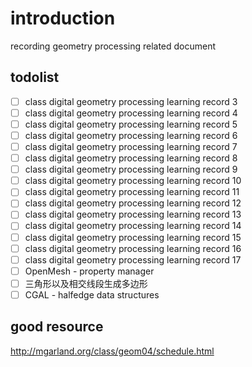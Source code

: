 # introduction

recording geometry processing related document

## todolist

- [ ] class digital geometry processing learning record 3
- [ ] class digital geometry processing learning record 4
- [ ] class digital geometry processing learning record 5
- [ ] class digital geometry processing learning record 6
- [ ] class digital geometry processing learning record 7
- [ ] class digital geometry processing learning record 8
- [ ] class digital geometry processing learning record 9
- [ ] class digital geometry processing learning record 10
- [ ] class digital geometry processing learning record 11
- [ ] class digital geometry processing learning record 12
- [ ] class digital geometry processing learning record 13
- [ ] class digital geometry processing learning record 14
- [ ] class digital geometry processing learning record 15
- [ ] class digital geometry processing learning record 16
- [ ] class digital geometry processing learning record 17
- [ ] OpenMesh - property manager
- [ ] 三角形以及相交线段生成多边形
- [ ] CGAL - halfedge data structures

## good resource

http://mgarland.org/class/geom04/schedule.html